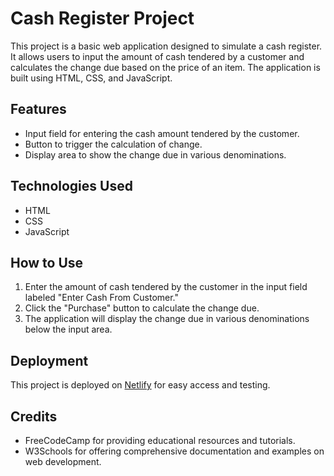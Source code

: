 # Cash Register Project

This project is a basic web application designed to simulate a cash register. It allows users to input the amount of cash tendered by a customer and calculates the change due based on the price of an item. The application is built using HTML, CSS, and JavaScript.

## Features

- Input field for entering the cash amount tendered by the customer.
- Button to trigger the calculation of change.
- Display area to show the change due in various denominations.

## Technologies Used

- HTML
- CSS
- JavaScript

## How to Use

1. Enter the amount of cash tendered by the customer in the input field labeled "Enter Cash From Customer."
2. Click the "Purchase" button to calculate the change due.
3. The application will display the change due in various denominations below the input area.

## Deployment

This project is deployed on [Netlify](https://cash-register-brynsgtn.netlify.app/) for easy access and testing.

## Credits

- FreeCodeCamp for providing educational resources and tutorials.
- W3Schools for offering comprehensive documentation and examples on web development.


